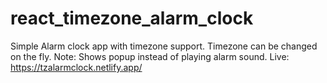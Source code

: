 # react_timezone_alarm_clock
Simple Alarm clock app with timezone support. Timezone can be changed on the fly.
Note: Shows popup instead of playing alarm sound.
Live: https://tzalarmclock.netlify.app/
